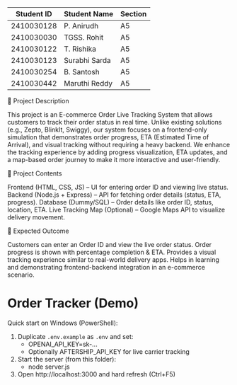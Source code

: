 | Student ID | Student Name  | Section |
| ---------- | ------------- | ------- |
| 2410030128 | P. Anirudh    | A5      |
| 2410030030 | TGSS. Rohit   | A5      |
| 2410030122 | T. Rishika    | A5      |
| 2410030123 | Surabhi Sarda | A5      |
| 2410030254 | B. Santosh    | A5      |
| 2410030442 | Maruthi Reddy | A5      |

📝 Project Description

This project is an E-commerce Order Live Tracking System that allows customers to track their order status in real time. Unlike existing solutions (e.g., Zepto, BlinkIt, Swiggy), our system focuses on a frontend-only simulation that demonstrates order progress, ETA (Estimated Time of Arrival), and visual tracking without requiring a heavy backend.
We enhance the tracking experience by adding progress visualization, ETA updates, and a map-based order journey to make it more interactive and user-friendly.

📂 Project Contents

Frontend (HTML, CSS, JS) – UI for entering order ID and viewing live status.
Backend (Node.js + Express) – API for fetching order details (status, ETA, progress).
Database (Dummy/SQL) – Order details like order ID, status, location, ETA.
Live Tracking Map (Optional) – Google Maps API to visualize delivery movement.

🎯 Expected Outcome

Customers can enter an Order ID and view the live order status.
Order progress is shown with percentage completion & ETA.
Provides a visual tracking experience similar to real-world delivery apps.
Helps in learning and demonstrating frontend-backend integration in an e-commerce scenario.

# Order Tracker (Demo)

Quick start on Windows (PowerShell):
1. Duplicate `.env.example` as `.env` and set:
   - OPENAI_API_KEY=sk-...
   - Optionally AFTERSHIP_API_KEY for live carrier tracking
2. Start the server (from this folder):
   - node server.js
3. Open http://localhost:3000 and hard refresh (Ctrl+F5)


